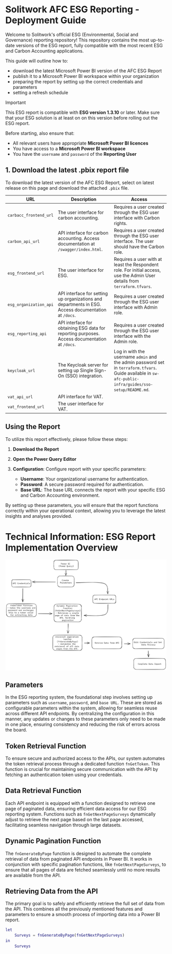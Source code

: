 # **Solitwork** AFC ESG Reporting - Deployment Guide
Welcome to Solitwork's official ESG (Environmental, Social and Governance) reporting repository! This repository contains the most up-to-date versions of the ESG report, fully compatible with the most recent ESG and Carbon Accounting applications.

This guide will outline how to:  
 - download the latest Microsoft Power BI version of the AFC ESG Report 
 - publish it to a Microsoft Power BI workspace within your organization
 - preparing the report by setting up the correct credentials and parameters
 - setting a refresh schedule 


> [!IMPORTANT]
> This ESG report is compatible with **ESG version 1.3.10** or later.
> Make sure that your ESG solution is at least on on this version before rolling out the ESG report. 
>
> Before starting, also ensure that:
>
> - All relevant users have appropriate **Microsoft Power BI licences**
> - You have access to a **Microsoft Power BI workspace**
> - You have the `username` and `password` of the **Reporting User**


## 1. Download the latest .pbix report file
To download the latest version of the AFC ESG Report, select on latest release on this page and download the attached `.pbix` file. 





| URL                         | Description                                                                                               | Access                                                                                                   |
|-----------------------------|-----------------------------------------------------------------------------------------------------------|----------------------------------------------------------------------------------------------------------|
| `carbacc_frontend_url`      | The user interface for carbon accounting.                                                                 | Requires a user created through the ESG user interface with Carbon rights.                               |
| `carbon_api_url`            | API interface for carbon accounting. Access documentation at `/swagger/index.html`.                       | Requires a user created through the ESG user interface. The user should have the Carbon role.                               |
| `esg_frontend_url`          | The user interface for ESG.                                                                               | Requires a user with at least the Respondent role. For initial access, use the Admin User details from `terraform.tfvars`. |
| `esg_organization_api`      | API interface for setting up organizations and departments in ESG. Access documentation at `/docs`.                                        | Requires a user created through the ESG user interface with Admin role.                                |
| `esg_reporting_api`         | API interface for obtaining ESG data for reporting purposes. Access documentation at `/docs`.                                             | Requires a user created through the ESG user interface with the Admin role.                                |
| `keycloak_url`              | The Keycloak server for setting up Single Sign-On (SSO) integration.                                      | Log in with the username `admin` and the admin password set in `terraform.tfvars`. Guide available in `sw-afc-public-infra/guides/sso-setup/README.md`.          |
| `vat_api_url`               | API interface for VAT.                                                                                    |                                                                                                          |
| `vat_frontend_url`          | The user interface for VAT.                                                                               |                                                                                                          |












## Using the Report
To utilize this report effectively, please follow these steps:

1. **Download the Report**

2. **Open the Power Query Editor**

3. **Configuration**: Configure report with your specific parameters:
    - **Username**: Your organizational username for authentication.
    - **Password**: A secure password required for authentication.
    - **Base URL**: The base URL connects the report with your specific ESG and Carbon Accounting environment.

By setting up these parameters, you will ensure that the report functions correctly within your operational context, allowing you to leverage the latest insights and analyses provided.

# Technical Information: ESG Report Implementation Overview

![API Overview](images/API%20Overview.png)

## Parameters
In the ESG reporting system, the foundational step involves setting up parameters such as `username`, `password`, and `base URL`. These are stored as configurable parameters within the system, allowing for seamless reuse across different API endpoints. By centralizing the configuration in this manner, any updates or changes to these parameters only need to be made in one place, ensuring consistency and reducing the risk of errors across the board.

## Token Retrieval Function
To ensure secure and authorized access to the APIs, our system automates the token retrieval process through a dedicated function `fnGetToken`. This function is crucial for maintaining secure communication with the API by fetching an authentication token using your credentials.

## Data Retrieval Function
Each API endpoint is equipped with a function designed to retrieve one page of paginated data, ensuring efficient data access for our ESG reporting system. Functions such as `fnGetNextPageSurveys` dynamically adjust to retrieve the next page based on the last page accessed, facilitating seamless navigation through large datasets.

## Dynamic Pagination Function
The `fnGenerateByPage` function is designed to automate the complete retrieval of data from paginated API endpoints in Power BI. It works in conjunction with specific pagination functions, like `fnGetNextPageSurveys`, to ensure that all pages of data are fetched seamlessly until no more results are available from the API.

## Retrieving Data from the API
The primary goal is to safely and efficiently retrieve the full set of data from the API. This combines all the previously mentioned features and parameters to ensure a smooth process of importing data into a Power BI report.

```m
let
    Surveys = fnGenerateByPage(fnGetNextPageSurveys)
in
    Surveys
